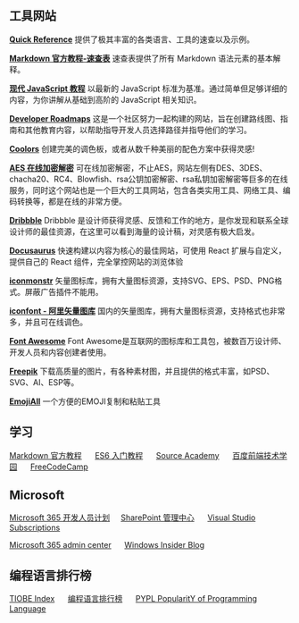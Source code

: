## 工具网站

[**Quick Reference**](https://quickref.me/) 提供了极其丰富的各类语言、工具的速查以及示例。

[**Markdown 官方教程-速查表**](https://markdown.com.cn/cheat-sheet.html) 速查表提供了所有 Markdown 语法元素的基本解释。

[**现代 JavaScript 教程**](https://zh.javascript.info/) 以最新的 JavaScript 标准为基准。通过简单但足够详细的内容，为你讲解从基础到高阶的 JavaScript 相关知识。

[**Developer Roadmaps**](https://roadmap.sh) 这是一个社区努力一起构建的网站，旨在创建路线图、指南和其他教育内容，以帮助指导开发人员选择路径并指导他们的学习。

[**Coolors**](https://coolors.co) 创建完美的调色板，或者从数千种美丽的配色方案中获得灵感!

[**AES 在线加密解密**](http://tool.chacuo.net/cryptaes)
可在线加密解密，不止AES，网站左侧有DES、3DES、chacha20、RC4、Blowfish、rsa公钥加密解密、rsa私钥加密解密等巨多的在线服务，同时这个网站也是一个巨大的工具网站，包含各类实用工具、网络工具、编码转换等，都是在线的非常方便。

[**Dribbble**](https://dribbble.com) Dribbble 是设计师获得灵感、反馈和工作的地方，是你发现和联系全球设计师的最佳资源，在这里可以看到海量的设计稿，对灵感有极大启发。

[**Docusaurus**](https://docusaurus.io) 快速构建以内容为核心的最佳网站，可使用 React 扩展与自定义，提供自己的 React 组件，完全掌控网站的浏览体验

[**iconmonstr**](https://iconmonstr.com) 矢量图标库，拥有大量图标资源，支持SVG、EPS、PSD、PNG格式。屏蔽广告插件不能用。

[**iconfont - 阿里矢量图库**](https://www.iconfont.cn) 国内的矢量图库，拥有大量图标资源，支持格式也非常多，并且可在线调色。

[**Font Awesome**](https://fontawesome.com/) Font Awesome是互联网的图标库和工具包，被数百万设计师、开发人员和内容创建者使用。

[**Freepik**](https://www.freepik.com) 下载高质量的图片，有各种素材图，并且提供的格式丰富，如PSD、SVG、AI、ESP等。

[**EmojiAll**](https://www.emojiall.com/zh-hans) 一个方便的EMOJI复制和粘贴工具

## 学习

[Markdown 官方教程](https://markdown.com.cn/)
&nbsp;&nbsp;&nbsp;&nbsp;
[ES6 入门教程](https://es6.ruanyifeng.com/)
&nbsp;&nbsp;&nbsp;&nbsp;
[Source Academy](https://sourceacademy.org/sicpjs/index)
&nbsp;&nbsp;&nbsp;&nbsp;
[百度前端技术学园](http://ife.baidu.com/)
&nbsp;&nbsp;&nbsp;&nbsp;
[FreeCodeCamp](https://chinese.freecodecamp.org/learn)

## Microsoft

[Microsoft 365 开发人员计划](https://developer.microsoft.com/zh-cn/microsoft-365/profile)&nbsp;&nbsp;&nbsp;&nbsp;
[SharePoint 管理中心](https://junjieweb-admin.sharepoint.com/_layouts/15/online/AdminHome.aspx/home)
&nbsp;&nbsp;&nbsp;&nbsp;
[Visual Studio Subscriptions](https://my.visualstudio.com/Benefits?mkt=zh-cn)

[Microsoft 365 admin center](https://admin.microsoft.com/Adminportal/Home?source=applauncher/homepage)
&nbsp;&nbsp;&nbsp;&nbsp;
[Windows Insider Blog](https://blogs.windows.com/windows-insider/)

## 编程语言排行榜

[TIOBE Index](https://www.tiobe.com/tiobe-index/)
&nbsp;&nbsp;&nbsp;&nbsp;
[编程语言排行榜](https://hellogithub.com/report/tiobe/)
&nbsp;&nbsp;&nbsp;&nbsp;
[PYPL PopularitY of Programming Language](https://pypl.github.io/PYPL.html)

